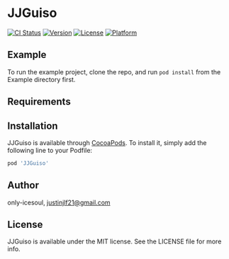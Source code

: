 # JJGuiso

[![CI Status](https://img.shields.io/travis/only-icesoul/JJGuiso.svg?style=flat)](https://travis-ci.org/only-icesoul/JJGuiso)
[![Version](https://img.shields.io/cocoapods/v/JJGuiso.svg?style=flat)](https://cocoapods.org/pods/JJGuiso)
[![License](https://img.shields.io/cocoapods/l/JJGuiso.svg?style=flat)](https://cocoapods.org/pods/JJGuiso)
[![Platform](https://img.shields.io/cocoapods/p/JJGuiso.svg?style=flat)](https://cocoapods.org/pods/JJGuiso)

## Example

To run the example project, clone the repo, and run `pod install` from the Example directory first.

## Requirements

## Installation

JJGuiso is available through [CocoaPods](https://cocoapods.org). To install
it, simply add the following line to your Podfile:

```ruby
pod 'JJGuiso'
```

## Author

only-icesoul, justinjlf21@gmail.com

## License

JJGuiso is available under the MIT license. See the LICENSE file for more info.
